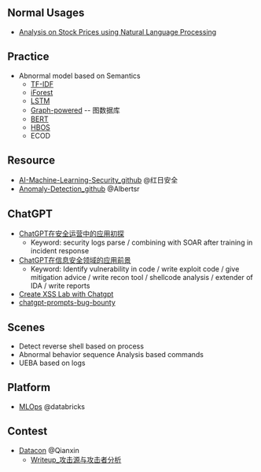 ## Normal Usages
- [Analysis on Stock Prices using Natural Language Processing](https://medium.com/nerd-for-tech/wallstreetbets-sentiment-analysis-on-stock-prices-using-natural-language-processing-ed1e9e109a37)


## Practice
- Abnormal model based on Semantics
  - [TF-IDF](https://monkeylearn.com/blog/what-is-tf-idf/)
  - [iForest](https://zhuanlan.zhihu.com/p/25040651)
  - [LSTM](https://colah.github.io/posts/2015-08-Understanding-LSTMs/)
  - [Graph-powered](https://www.tigergraph.com.cn/)  -- 图数据库  
  - [BERT](https://h2o.ai/wiki/bert/)
  - [HBOS](https://medium.com/dataman-in-ai/anomaly-detection-with-histogram-based-outlier-detection-hbo-bc10ef52f23f)
  - ECOD
  
## Resource
- [AI-Machine-Learning-Security_github](https://github.com/hongriSec/AI-Machine-Learning-Security)  @红日安全
- [Anomaly-Detection_github](https://github.com/Albertsr/Anomaly-Detection)  @Albertsr


## ChatGPT
- [ChatGPT在安全运营中的应用初探](https://mp.weixin.qq.com/s/QqoVOAgzXzHafvZmtXWTxg)
  - Keyword: security logs parse / combining with SOAR after training in incident response
- [ChatGPT在信息安全领域的应用前景](https://mp.weixin.qq.com/s?__biz=MzIyODYzNTU2OA==&mid=2247493920&idx=1&sn=629091ac3d819cbd41891162428f0562)
  -  Keyword: Identify vulnerability in code / write exploit code / give mitigation advice / write recon tool / shellcode analysis / extender of IDA / write reports
- [Create XSS Lab with Chatgpt](https://infosecwriteups.com/create-your-own-xss-lab-with-chatgpt-385c4e5e7f35)
- [chatgpt-prompts-bug-bounty](https://github.com/TakSec/chatgpt-prompts-bug-bounty)


## Scenes
- Detect reverse shell based on process
- Abnormal behavior sequence Analysis based commands
- UEBA based on logs


## Platform
- [MLOps](https://www.databricks.com/glossary/mlops)  @databricks


## Contest
- [Datacon](https://datacon.qianxin.com/blog/archives/category/%E8%B5%9B%E9%A2%98writeup)  @Qianxin
  - [Writeup_攻击源与攻击者分析](https://github.com/ReAbout/Datacon2019-WriteUp)
